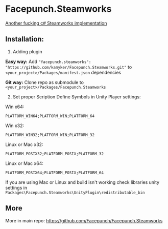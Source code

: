 # Facepunch.Steamworks
[Another fucking c# Steamworks implementation](https://wiki.facepunch.com/steamworks/)

## Installation:
1. Adding plugin

**Easy way:**
Add 
 `"facepunch.steamworks": "https://github.com/kamyker/Facepunch.Steamworks.git"` 
to 
`<your_project>/Packages/manifest.json` 
dependencies

**Git way:**
Clone repo as submodule to `<your_project>/Packages/Facepunch.Steamworks`

2. Set proper Scription Define Symbols in Unity Player settings:

Win x64:

`PLATFORM_WIN64;PLATFORM_WIN;PLATFORM_64`

Win x32:

`PLATFORM_WIN32;PLATFORM_WIN;PLATFORM_32`

Linux or Mac x32:

`PLATFORM_POSIX32;PLATFORM_POSIX;PLATFORM_32`

Linux or Mac x64:

`PLATFORM_POSIX64;PLATFORM_POSIX;PLATFORM_64`

If you are using Mac or Linux and build isn't working check libraries unity settings in `Packages\Facepunch.Steamworks\UnityPlugin\redistributable_bin`

## More

More in main repo: https://github.com/Facepunch/Facepunch.Steamworks
